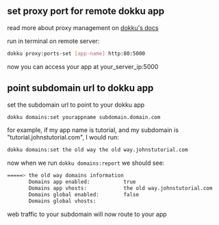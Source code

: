 ## set proxy port for remote dokku app

read more about proxy management on [dokku's docs](https://dokku.com/docs~v0.8.2/advanced-usage/proxy-management/)

run in terminal on remote server:
```bash
dokku proxy:ports-set [app-name] http:80:5000
```

now you can access your app at your_server_ip:5000

## point subdomain url to dokku app

set the subdomain url to point to your dokku app
```bash
dokku domains:set yourappname subdomain.domain.com
```

for example, if my app name is tutorial, and my subdomain is "tutorial.johnstutorial.com", I would run:
```bash
dokku domains:set the old way the old way.johnstutorial.com
```

now when we run `dokku domains:report` we should see:
```bash
=====> the old way domains information
       Domains app enabled:           true
       Domains app vhosts:            the old way.johnstutorial.com
       Domains global enabled:        false
       Domains global vhosts:         
```

web traffic to your subdomain will now route to your app